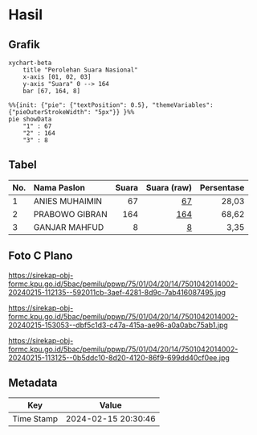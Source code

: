 # Hasil

## Grafik

```mermaid
xychart-beta
    title "Perolehan Suara Nasional"
    x-axis [01, 02, 03]
    y-axis "Suara" 0 --> 164
    bar [67, 164, 8]
```

```mermaid
%%{init: {"pie": {"textPosition": 0.5}, "themeVariables": {"pieOuterStrokeWidth": "5px"}} }%%
pie showData
    "1" : 67
    "2" : 164
    "3" : 8
```

## Tabel

| No. | Nama Paslon    | Suara | Suara (raw) | Persentase |
|:--- |:-------------- | -----:| -----------:| ----------:|
| 1   | ANIES MUHAIMIN | 67    | [67][p-1]   | 28,03      |
| 2   | PRABOWO GIBRAN | 164   | [164][p-2]  | 68,62      |
| 3   | GANJAR MAHFUD  | 8     | [8][p-3]    | 3,35       |


[p-1]: https://github.com/gigit-pemilu/pemilu-2024/blob/main/pilpres/hitung-suara/sub/75-gorontalo/sub/01-gorontalo/sub/04-tibawa/sub/2014-balahu/sub/002-tps/sub/paslon-1.txt
[p-2]: https://github.com/gigit-pemilu/pemilu-2024/blob/main/pilpres/hitung-suara/sub/75-gorontalo/sub/01-gorontalo/sub/04-tibawa/sub/2014-balahu/sub/002-tps/sub/paslon-2.txt
[p-3]: https://github.com/gigit-pemilu/pemilu-2024/blob/main/pilpres/hitung-suara/sub/75-gorontalo/sub/01-gorontalo/sub/04-tibawa/sub/2014-balahu/sub/002-tps/sub/paslon-3.txt

## Foto C Plano

https://sirekap-obj-formc.kpu.go.id/5bac/pemilu/ppwp/75/01/04/20/14/7501042014002-20240215-112135--592011cb-3aef-4281-8d9c-7ab416087495.jpg

https://sirekap-obj-formc.kpu.go.id/5bac/pemilu/ppwp/75/01/04/20/14/7501042014002-20240215-153053--dbf5c1d3-c47a-415a-ae96-a0a0abc75ab1.jpg

https://sirekap-obj-formc.kpu.go.id/5bac/pemilu/ppwp/75/01/04/20/14/7501042014002-20240215-113125--0b5ddc10-8d20-4120-86f9-699dd40cf0ee.jpg


## Metadata

| Key        | Value               |
| ---------- | ------------------- |
| Time Stamp | 2024-02-15 20:30:46 |



